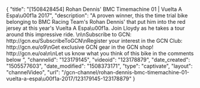 {
    "title": "[1508428454] Rohan Dennis' BMC Timemachine 01 | Vuelta A Espa\u00f1a 2017",
    "description": "A proven winner, this the time trial bike belonging to BMC Racing Team's Rohan Dennis' that put him into the red jersey at this year's Vuelta A Espa\u00f1a. Join Lloydy as he takes a tour around this impressive ride. \n\nSubscribe to GCN: http:\/\/gcn.eu\/SubscribeToGCN\nRegister your interest in the GCN Club: http:\/\/gcn.eu\/o9\nGet exclusive GCN gear in the GCN shop! http:\/\/gcn.eu\/oa\n\nLet us know what you think of this bike in the comments below ",
    "channelid": "123179145",
    "videoid": "123178879",
    "date_created": "1505577603",
    "date_modified": "1508373171",
    "type": "captivate",
    "layout": "channelVideo",
    "url": "\/gcn-channel\/rohan-dennis-bmc-timemachine-01-vuelta-a-espa\u00f1a-2017\/123179145-123178879"
}